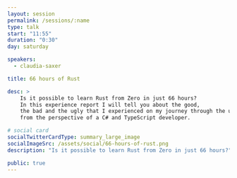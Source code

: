```yaml
---
layout: session
permalink: /sessions/:name
type: talk
start: "11:55"
duration: "0:30"
day: saturday

speakers:
  - claudia-saxer

title: 66 hours of Rust

desc: >
    Is it possible to learn Rust from Zero in just 66 hours?
    In this experience report I will tell you about the good,
    the bad and the ugly that I experienced on my journey through the universe of Rust
    from the perspective of a C# and TypeScript developer.

# social card
socialTwitterCardType: summary_large_image
socialImageSrc: /assets/social/66-hours-of-rust.png
description: "Is it possible to learn Rust from Zero in just 66 hours?"

public: true
---
```

